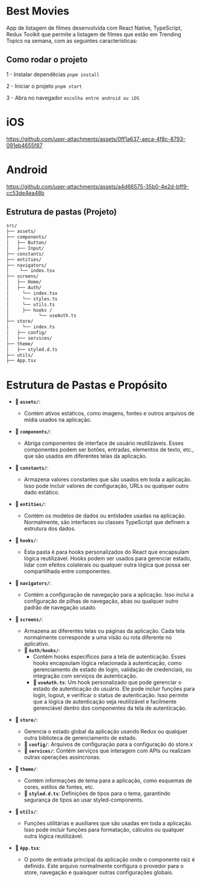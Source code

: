 # Best Movies

App de listagem de filmes desenvolvida com React Native, TypeScript, Redux Toolkit que permite a listagem de filmes que estão em Trending Topics na semana, com as seguintes características:

## Como rodar o projeto

1 - Instalar dependêcias
  `pnpm install`

2 - Iniciar o projeto
  `pnpm start`

3 - Abra no navegador 
  `escolha entre android ou iOS`

# iOS

https://github.com/user-attachments/assets/0ff1a637-aeca-4f8c-8793-091eb4655f87

# Android

https://github.com/user-attachments/assets/a4d66575-35b0-4e2d-bff9-cc53de4ea48b

## Estrutura de pastas (Projeto)

```bash
src/
├── assets/
├── components/
│   ├── Button/
│   ├── Input/
├── constants/
├── entities/
├── navigators/
│    └── index.tsx
├── screens/
│   ├── Home/
│   ├── Auth/
│     └── index.tsx
│     └── styles.ts
│     └── utils.ts
│     ├── hooks /
│           └── useAuth.ts
├── store/
│     └── index.ts
│   ├── config/
│   ├── services/
├── theme/
│   ├── styled.d.ts
├── utils/
├── App.tsx
```

# Estrutura de Pastas e Propósito

- **📂 `assets/`**:
  - Contém ativos estáticos, como imagens, fontes e outros arquivos de mídia usados na aplicação.

- **📂 `components/`**:
  - Abriga componentes de interface de usuário reutilizáveis. Esses componentes podem ser botões, entradas, elementos de texto, etc., que são usados em diferentes telas da aplicação.

- **📂 `constants/`**:
  - Armazena valores constantes que são usados em toda a aplicação. Isso pode incluir valores de configuração, URLs ou qualquer outro dado estático.

- **📂 `entities/`**:
  - Contém os modelos de dados ou entidades usadas na aplicação. Normalmente, são interfaces ou classes TypeScript que definem a estrutura dos dados.

- **📂 `hooks/`**:
  - Esta pasta é para hooks personalizados do React que encapsulam lógica reutilizável. Hooks podem ser usados para gerenciar estado, lidar com efeitos colaterais ou qualquer outra lógica que possa ser compartilhada entre componentes.

- **📂 `navigators/`**:
  - Contém a configuração de navegação para a aplicação. Isso inclui a configuração de pilhas de navegação, abas ou qualquer outro padrão de navegação usado.

- **📂 `screens/`**:
  - Armazena as diferentes telas ou páginas da aplicação. Cada tela normalmente corresponde a uma visão ou rota diferente no aplicativo.
  - **📂 `Auth/hooks/`**:
    - Contém hooks específicos para a tela de autenticação. Esses hooks encapsulam lógica relacionada à autenticação, como gerenciamento de estado de login, validação de credenciais, ou integração com serviços de autenticação.
    - **📄 `useAuth.ts`**: Um hook personalizado que pode gerenciar o estado de autenticação do usuário. Ele pode incluir funções para login, logout, e verificar o status de autenticação. Isso permite que a lógica de autenticação seja reutilizável e facilmente gerenciável dentro dos componentes da tela de autenticação.

- **📂 `store/`**:
  - Gerencia o estado global da aplicação usando Redux ou qualquer outra biblioteca de gerenciamento de estado.
  - **📂 `config/`**: Arquivos de configuração para a configuração do store.x
  - **📂 `services/`**: Contém serviços que interagem com APIs ou realizam outras operações assíncronas.

- **📂 `theme/`**:
  - Contém informações de tema para a aplicação, como esquemas de cores, estilos de fontes, etc.
  - **📄 `styled.d.ts`**: Definições de tipos para o tema, garantindo segurança de tipos ao usar styled-components.

- **📂 `utils/`**:
  - Funções utilitárias e auxiliares que são usadas em toda a aplicação. Isso pode incluir funções para formatação, cálculos ou qualquer outra lógica reutilizável.

- **📄 `App.tsx`**:
  - O ponto de entrada principal da aplicação onde o componente raiz é definido. Este arquivo normalmente configura o provedor para o store, navegação e quaisquer outras configurações globais.
